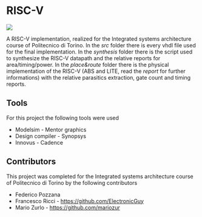 # RISC-V
![](https://img.shields.io/badge/Development-Stopped-red)

A RISC-V implementation, realized for the Integrated systems architecture course of Politecnico di Torino. In the *src* folder there is every vhdl file used for the final implementation. In the *synthesis* folder there is the script used to synthesize the RISC-V datapath and the relative reports for area/timing/power. In the *place&route* folder there is the physical implementation of the RISC-V (ABS and LITE, read the *report* for further informations) with the relative parasitics extraction, gate count and timing reports.

## Tools

For this project the following tools were used
- Modelsim - Mentor graphics
- Design compiler - Synopsys
- Innovus - Cadence

## Contributors

This project was completed for the Integrated systems architecture course of Politecnico di Torino by the following contributors
- Federico Pozzana
- Francesco Ricci - https://github.com/ElectronicGuy
- Mario Zurlo - https://github.com/mariozur
